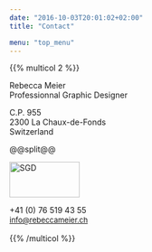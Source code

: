 ```yaml
---
date: "2016-10-03T20:01:02+02:00"
title: "Contact"

menu: "top_menu"
---
```


{{% multicol 2 %}}

Rebecca Meier \
Professionnal Graphic Designer

C.P. 955 \
2300 La Chaux-de-Fonds \
Switzerland

@@split@@

<a href="http://www.sgd.ch/index.cfm?lang=f&memsrc=1&pr=760&CFID=160359685&CFTOKEN=16819635" title="SGD" target="_blank"><img alt="SGD" src="/img/SGD.png" width="124" height="63"></a>

+41 (0) 76 519 43 55 \
<span style="font-size: 13px; line-height: 19px;">
[info@rebeccameier.ch](mailto:info@rebeccameier.ch)
</span>

{{% /multicol %}}
